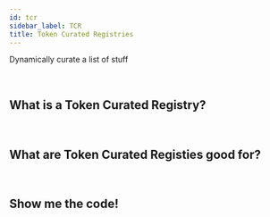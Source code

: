 ```yaml
---
id: tcr
sidebar_label: TCR
title: Token Curated Registries
---
```


Dynamically curate a list of stuff

<br>

## What is a Token Curated Registry?

<br>

## What are Token Curated Registies good for?

<br>

## Show me the code!

<br>


